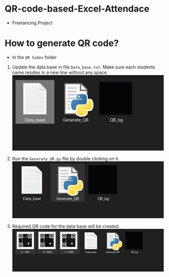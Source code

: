 # QR-code-based-Excel-Attendace
* Freelancing Project

# How to generate QR code?

- In the `QR Codes` folder

1. Update the data base in file `Data_base.txt`. Make sure each students name resides in a new line without any space.  
![Data_base](Reference/Data_base.jpg)  

2. Run the `Generate_QR.py` file by double clicking on it.  
![Generate_qr](Reference/Generate_QR.jpg)  

3. Required QR code for the data base will be created.  
![QR_code](Reference/QR_code.jpg)  
